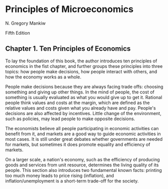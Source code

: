 # Principles of Microeconomics

N. Gregory Mankiw

Fifth Edition

## Chapter 1. Ten Principles of Economics

To lay the foundation of this book, the author introduces ten principles of economics in the fist chapter, and further groups these principles into three topics: how people make decisions, how people interact with others, and how the economy works as a whole.

People make decisions because they are always facing trade offs: choosing something and giving up other things. In the mind of people, the cost of something is usually evaluated as what you would give up to get it. Rational people think values and costs at the margin, which are defined as the relative values and costs given what you already have and pay. People's decisions are also affected by incentives. Little change of the environment, such as policies, may lead people to make opposite decisions.

The economists believe all people participating in economic activities can benefit from it, and markets are a good way to guide economic activities in most cases. It is still under great debates whether governments are needed for markets, but sometimes it does promote equality and efficiency of markets. 

On a larger scale, a nation's economy, such as the efficiency of producing goods and services from unit resource, determines the living quality of its people. This section also introduces two fundamental known facts: printing too much money leads to price rising (inflation), and inflation/unemployment is a short-term trade-off for the society. 
